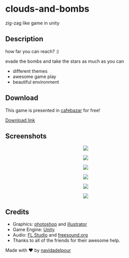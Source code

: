 # clouds-and-bombs
zig-zag like game in unity

## Description

how far you can reach? :)

evade the bombs and take the stars as much as you can

<ul>
<li>different themes</li>
<li>awesome game play</li> 
<li>beautiful environment</li>
</ul>


## Download

This game is presented in [cafebazar](https://cafebazaar.ir) for free!

[Download link](https://cafebazaar.ir/app/com.NavidAdelpour.CloudsAndBombs/)

## Screenshots

<p align="center">
  <img src="https://raw.githubusercontent.com/navidadelpour/clouds-and-bombs/master/Assets/ScreenShots/1.jpg" />
</p>
<p align="center">
  <img src="https://raw.githubusercontent.com/navidadelpour/clouds-and-bombs/master/Assets/ScreenShots/2.jpg" />
</p>
<p align="center">
  <img src="https://raw.githubusercontent.com/navidadelpour/clouds-and-bombs/master/Assets/ScreenShots/3.jpg" />
</p>
<p align="center">
  <img src="https://raw.githubusercontent.com/navidadelpour/clouds-and-bombs/master/Assets/ScreenShots/4.jpg" />
</p>
<p align="center">
  <img src="https://raw.githubusercontent.com/navidadelpour/clouds-and-bombs/master/Assets/ScreenShots/5.jpg" />
</p>
<p align="center">
  <img src="https://raw.githubusercontent.com/navidadelpour/clouds-and-bombs/master/Assets/ScreenShots/5.jpg" />
</p>



## Credits

- Graphics: [photoshop](https://www.adobe.com/products/photoshop.html) and [illustrator](https://www.adobe.com/products/illustrator.html)
- Game Engine: [Unity](https://unity3d.com/)
- Audio: [FL Studio](https://www.image-line.com/flstudio/) and [freesound.org](https://freesound.org/)
- Thanks to all of the friends for their awesome help.


Made with :heart: by [navidadelpour](https://navidadelpour.ir)
